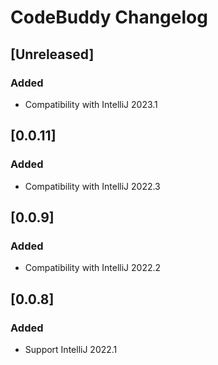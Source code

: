 <!-- Keep a Changelog guide -> https://keepachangelog.com -->

# CodeBuddy Changelog

## [Unreleased]
### Added
- Compatibility with IntelliJ 2023.1

## [0.0.11]
### Added
- Compatibility with IntelliJ 2022.3

## [0.0.9]
### Added
- Compatibility with IntelliJ 2022.2

## [0.0.8]
### Added
- Support IntelliJ 2022.1
